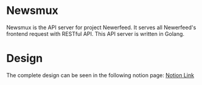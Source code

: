 # Newsmux

Newsmux is the API server for project Newerfeed. It serves all Newerfeed's
frontend request with RESTful API. This API server is written in Golang.

# Design

The complete design can be seen in the following notion page:
[Notion Link](https://www.notion.so/Backend-296895971b4348aab7e3909063dfc4d2)
